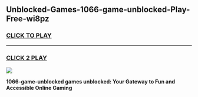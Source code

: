 
## Unblocked-Games-1066-game-unblocked-Play-Free-wi8pz
<h3>
<a href="https://premium76.site?title=1066-game-unblocked&ref=17A">CLICK TO PLAY</a></h3>
<hr>

<h3>
<a href="https://premium76.site?title=1066-game-unblocked&ref=17A">CLICK 2 PLAY</a>
  
</h3>

<a href="https://premium76.site?title=1066-game-unblocked&ref=17A"><img src="https://clearcache.store/games.png"></a>


**1066-game-unblocked games unblocked: Your Gateway to Fun and Accessible Online Gaming**
